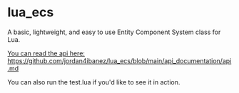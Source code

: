 # lua_ecs
A basic, lightweight, and easy to use Entity Component System class for Lua.

[You can read the api here: ](https://github.com/jordan4ibanez/lua_ecs/blob/main/api_documentation/api.md)https://github.com/jordan4ibanez/lua_ecs/blob/main/api_documentation/api.md

You can also run the test.lua if you'd like to see it in action.